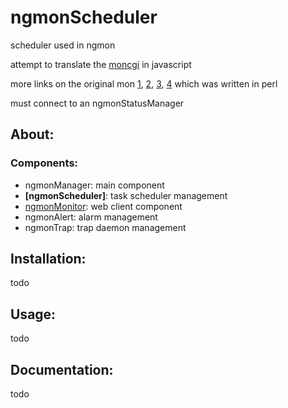 # ngmonScheduler
scheduler used in ngmon

attempt to translate the [moncgi](http://moncgi.sourceforge.net/index.php/mon.cgi/main) in javascript

more links on the original mon [1], [2], [3], [4] which was written in perl

must connect to an ngmonStatusManager


## About:

### Components:
  * ngmonManager: main component
  * **[ngmonScheduler]**: task scheduler management
  * [ngmonMonitor]: web client component
  * ngmonAlert: alarm management
  * ngmonTrap: trap daemon management

## Installation:

todo

## Usage:

todo

## Documentation:

todo

[1]: http://www.softpanorama.org/Admin/Monitoring/mon.shtml
[2]: https://sourceforge.net/projects/mon/
[3]: http://ftp.kernel.org/pub/software/admin/mon/
[4]: http://www.debianhelp.co.uk/mon.htm
[ngmonSchedulerManager]: https://github.com/mvcorrea/ngmonScheduler.git
[ngmonMonitor]: https://github.com/mvcorrea/ngmonMonitor.git